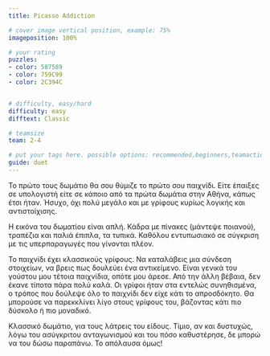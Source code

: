 ```yaml
---
title: Picasso Addiction

# cover image vertical position, example: 75%
imageposition: 100%

# your rating
puzzles:
- color: 587589
- color: 759C99
- color: 2C394C


# difficulty, easy/hard
difficulty: easy
difftext: Classic

# teamsize
team: 2-4

# put your tags here. possible options: recommended,beginners,teamaction,duet
guide: duet
---
```


Το πρώτο τους δωμάτιο θα σου θύμιζε το πρώτο σου παιχνίδι. Είτε έπαιξες σε υπολογιστή είτε σε κάποιο από τα πρώτα δωμάτια στην Αθήνα, κάπως έτσι ήταν. Ήσυχο,
όχι πολύ μεγάλο και με γρίφους κυρίως λογικής και αντιστοίχισης.

Η εικόνα του δωματίου είναι απλή. Κάδρα με πίνακες (μάντεψε ποιανού), τραπέζια και παλιά έπιπλα, τα τυπικά. Καθόλου εντυπωσιακό σε σύγκριση με τις υπερπαραγωγές
 που γίνονται πλέον.

Το παιχνίδι έχει κλασσικούς γρίφους. Να καταλάβεις μια σύνδεση στοιχείων, να βρεις πως δουλεύει ένα αντικείμενο. Είναι γενικά του γούστου μου τέτοια παιχνίδια, οπότε μου άρεσε.
 Από την άλλη βέβαια, δεν έκανε τίποτα πάρα πολύ καλά. Οι γρίφοι ήταν στα εντελώς συνηθισμένα, ο τρόπος που δούλεψε όλο το παιχνίδι δεν είχε κάτι το απροσδόκητο. Θα μπορούσε
 να παρεκκλίνει λίγο στους γρίφους του, βάζοντας κάτι πιο δύσκολο ή πιο μοναδικό.

Κλασσικό δωμάτιο, για τους λάτρεις του είδους. Τίμιο, αν και δυστυχώς, λόγω του ασύγκριτου ανταγωνισμού και του πόσο καθυστέρησε, δε μπορώ να του δώσω παραπάνω.
 Το απόλαυσα όμως!
